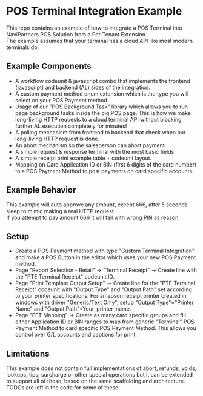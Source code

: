 # POS Terminal Integration Example
This repo contains an example of how to integrate a POS Terminal into NaviPartners POS Solution from a Per-Tenant Extension.  
The example assumes that your terminal has a cloud API like most modern terminals do.

## Example Components

- A workflow codeunit & javascript combo that implements the frontend (javascript) and backend (AL) sides of the integration.
- A custom payment method enum extension which is the type you will select on your POS Payment method.
- Usage of our "POS Background Task" library which allows you to run page background tasks inside the big POS page.
  This is how we make long-living HTTP requests to a cloud terminal API without blocking further AL execution completely for minutes!
- A polling mechanism from frontend to backend that check when our long-living HTTP request is done.
- An abort mechanism so the salesperson can abort payment.
- A simple request & response terminal with the most basic fields.
- A simple receipt print example table + codeunit layout.
- Mapping on Card Application ID or BIN (first 6 digits of the card number) to a POS Payment Method to post payments on card specific accounts.

## Example Behavior

This example will auto approve any amount, except 666, after 5 seconds sleep to mimic making a real HTTP request.   
If you attempt to pay amount 666 it will fail with wrong PIN as reason.

## Setup

- Create a POS Payment method with type "Custom Terminal Integration" and make a POS Button in the editor which uses your new POS Payment method.
- Page "Report Selection - Retail" -> "Terminal Receipt" -> Create line with the "PTE Terminal Receipt" codeunit ID.
- Page "Print Template Output Setup" -> Create line for the "PTE Terminal Receipt" codeunit with "Output Type" and "Output Path" set according to your printer specifications. For an epson receipt printer created in windows with driver "Generic/Text Only", setup "Output Type"="Printer Name" and "Output Path"=Your_printer_name.
- Page "EFT Mapping" -> Create as many card specific groups and fill either Application ID or BIN ranges to map from generic "Terminal" POS Payment Method to card specific POS Payment Method. This allows you control over G/L accounts and captions for print.

## Limitations

This example does not contain full implementations of abort, refunds, voids, lookups, tips, surcharge or other special operations but it can be extended to support all of those, based on the same scaffolding and architecture. TODOs are left in the code for some of these.
